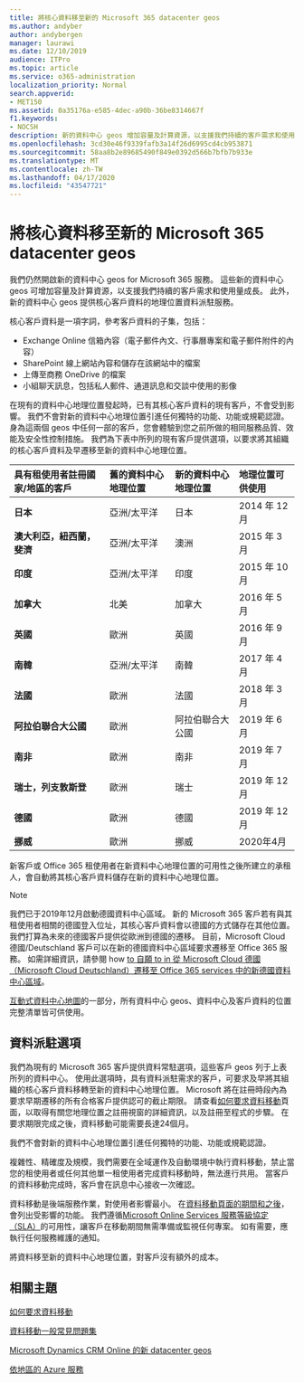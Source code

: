 ```yaml
---
title: 將核心資料移至新的 Microsoft 365 datacenter geos
ms.author: andyber
author: andybergen
manager: laurawi
ms.date: 12/10/2019
audience: ITPro
ms.topic: article
ms.service: o365-administration
localization_priority: Normal
search.appverid:
- MET150
ms.assetid: 0a35176a-e585-4dec-a90b-36be8314667f
f1.keywords:
- NOCSH
description: 新的資料中心 geos 增加容量及計算資源，以支援我們持續的客戶需求和使用量成長。 此外，新的資料中心 geos 提供核心客戶資料的地理位置資料派駐服務。 核心客戶資料是指在 Microsoft Online Services 條款中所定義之客戶資料子集的字詞： Exchange Online 信箱內容（電子郵件內文、行事曆專案和電子郵件附件的內容），以及 SharePoint 線上網站內容和該網站中儲存的檔案，以及上傳至商務 OneDrive 的檔案。
ms.openlocfilehash: 3cd30e46f9339fafb3a14f26d6995cd4cb953871
ms.sourcegitcommit: 58aa8b2e89685490f849e0392d566b7bfb7b933e
ms.translationtype: MT
ms.contentlocale: zh-TW
ms.lasthandoff: 04/17/2020
ms.locfileid: "43547721"
---
```

# <a name="moving-core-data-to-new-microsoft-365-datacenter-geos"></a>將核心資料移至新的 Microsoft 365 datacenter geos

我們仍然開啟新的資料中心 geos for Microsoft 365 服務。 這些新的資料中心 geos 可增加容量及計算資源，以支援我們持續的客戶需求和使用量成長。 此外，新的資料中心 geos 提供核心客戶資料的地理位置資料派駐服務。 

核心客戶資料是一項字詞，參考客戶資料的子集，包括： 
- Exchange Online 信箱內容（電子郵件內文、行事曆專案和電子郵件附件的內容）
- SharePoint 線上網站內容和儲存在該網站中的檔案
- 上傳至商務 OneDrive 的檔案
- 小組聊天訊息，包括私人郵件、通道訊息和交談中使用的影像
  
在現有的資料中心地理位置發起時，已有其核心客戶資料的現有客戶，不會受到影響。 我們不會對新的資料中心地理位置引進任何獨特的功能、功能或規範認證。 身為這兩個 geos 中任何一部的客戶，您會體驗到您之前所做的相同服務品質、效能及安全性控制措施。 我們為下表中所列的現有客戶提供選項，以要求將其組織的核心客戶資料及早遷移至新的資料中心地理位置。
  
|**具有租使用者註冊國家/地區的客戶**|**舊的資料中心地理位置**|**新的資料中心地理位置**|**地理位置可供使用**|
|:-----|:-----|:-----|:-----|
|**日本**| 亞洲/太平洋 | 日本 | 2014 年 12 月 |
|**澳大利亞，紐西蘭，斐濟**| 亞洲/太平洋 | 澳洲 | 2015 年 3 月 |
|**印度**| 亞洲/太平洋 | 印度 | 2015 年 10 月 |
|**加拿大**| 北美 | 加拿大 | 2016 年 5 月 |
|**英國**| 歐洲 | 英國 | 2016 年 9 月 |
|**南韓**| 亞洲/太平洋 | 南韓 | 2017 年 4 月 |
|**法國**| 歐洲 | 法國 | 2018 年 3 月 |
|**阿拉伯聯合大公國**| 歐洲 | 阿拉伯聯合大公國 | 2019 年 6 月 |
|**南非**| 歐洲 | 南非 | 2019 年 7 月 |
|**瑞士，列支敦斯登**| 歐洲 | 瑞士 | 2019 年 12 月 |
|**德國**| 歐洲 | 德國 | 2019 年 12 月 |
|**挪威**| 歐洲 | 挪威 | 2020年4月 |
  
新客戶或 Office 365 租使用者在新資料中心地理位置的可用性之後所建立的承租人，會自動將其核心客戶資料儲存在新的資料中心地理位置。


>[!Note]
>我們已于2019年12月啟動德國資料中心區域。 新的 Microsoft 365 客戶若有與其租使用者相關的德國登入位址，其核心客戶資料會以德國的方式儲存在其他位置。 我們打算為未來的德國客戶提供從歐洲到德國的遷移。 目前，Microsoft Cloud 德國/Deutschland 客戶可以在新的德國資料中心區域要求遷移至 Office 365 服務。 如需詳細資訊，請參閱 how [to 自願 to in 從 Microsoft Cloud 德國（Microsoft Cloud Deutschland）遷移至 Office 365 services 中的新德國資料中心區域](https://aka.ms/office365germanymoveoptin)。
>
  
[互動式資料中心地圖](https://office.com/datamaps)的一部分，所有資料中心 geos、資料中心及客戶資料的位置完整清單皆可供使用。 
  
## <a name="data-residency-option"></a>資料派駐選項

我們為現有的 Microsoft 365 客戶提供資料常駐選項，這些客戶 geos 列于上表所列的資料中心。 使用此選項時，具有資料派駐需求的客戶，可要求及早將其組織的核心客戶資料移轉至新的資料中心地理位置。  Microsoft 將在註冊時段內為要求早期遷移的所有合格客戶提供認可的截止期限。  請查看[如何要求資料移動](request-your-data-move.md)頁面，以取得有關您地理位置之註冊視窗的詳細資訊，以及註冊至程式的步驟。  在要求期限完成之後，資料移動可能需要長達24個月。

我們不會對新的資料中心地理位置引進任何獨特的功能、功能或規範認證。
    
複雜性、精確度及規模，我們需要在全域運作及自動環境中執行資料移動，禁止當您的租使用者或任何其他單一租使用者完成資料移動時，無法進行共用。 當客戶的資料移動完成時，客戶會在訊息中心接收一次確認。 
    
資料移動是後端服務作業，對使用者影響最小。 在[資料移動頁面的期間和之後](during-and-after-your-data-move.md)，會列出受影響的功能。 我們遵循[Microsoft Online Services 服務等級協定（SLA）](https://go.microsoft.com/fwlink/p/?LinkId=523897)的可用性，讓客戶在移動期間無需準備或監視任何專案。 如有需要，應執行任何服務維護的通知。 

將資料移至新的資料中心地理位置，對客戶沒有額外的成本。
    
## <a name="related-topics"></a>相關主題 
 
[如何要求資料移動](request-your-data-move.md)
    
[資料移動一般常見問題集](data-move-faq.md)
  
[Microsoft Dynamics CRM Online 的新 datacenter geos](https://go.microsoft.com/fwlink/p/?Linkid=615924)
  
[依地區的 Azure 服務](https://azure.microsoft.com/regions/)
